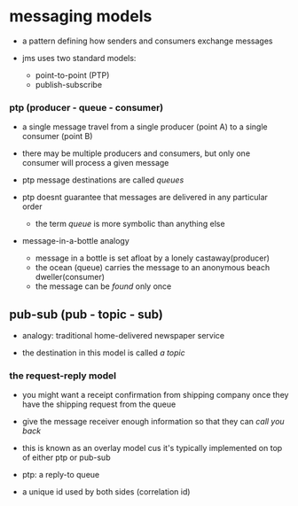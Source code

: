 # messaging models

- a pattern defining how senders and consumers exchange messages

- jms uses two standard models:
  - point-to-point (PTP)
  - publish-subscribe

### ptp (producer - queue - consumer)

- a single message travel from a single producer (point A) to a single consumer (point B)

- there may be multiple producers and consumers, but only one consumer will process a given message

- ptp message destinations are called *queues*

- ptp doesnt guarantee that messages are delivered in any particular order
  - the term *queue* is more symbolic than anything else

- message-in-a-bottle analogy
  - message in a bottle is set afloat by a lonely castaway(producer)
  - the ocean (queue) carries the message to an anonymous beach dweller(consumer)
  - the message can be *found* only once

## pub-sub (pub - topic - sub)

- analogy: traditional home-delivered newspaper service

- the destination in this model is called *a topic*

### the request-reply model

- you might want a receipt confirmation from shipping company once they have the
  shipping request from the queue

- give the message receiver enough information so that they can *call you back*

- this is known as an overlay model cus it's typically implemented on top of
  either ptp or pub-sub

- ptp: a reply-to queue
- a unique id used by both sides (correlation id)
